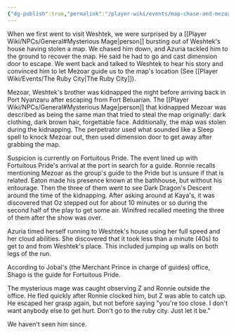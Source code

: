 ```yaml
---
{"dg-publish":true,"permalink":"/player-wiki/events/map-chase-and-mezoar-s-kidnapping/","noteIcon":""}
---
```


When we first went to visit Weshtek, we were surprised by a [[Player Wiki/NPCs/General#Mysterious Mage\|person]] bursting out of Weshtek's house having stolen a map. We chased him down, and Azuria tackled him to the ground to recover the map. He said he had to go and cast dimension door to escape. We went back and talked to Weshtek to hear his story and convinced him to let Mezoar guide us to the map's location (See [[Player Wiki/Events/The Ruby City\|The Ruby City]]).

Mezoar, Weshtek's brother was kidnapped the night before arriving back in Port Nyanzaru after escaping from Fort Beluarian. The [[Player Wiki/NPCs/General#Mysterious Mage\|person]] that kidnapped Mezoar was described as being the same man that tried to steal the map originally: dark clothing, dark brown hair, forgettable face. Additionally, the map was stolen during the kidnapping. The perpetrator used what sounded like a Sleep spell to knock Mezoar out, then used dimension door to get away after grabbing the map. 

Suspicion is currently on Fortuitous Pride. The event lined up with Fortuitous Pride's arrival at the port in search for a guide. Ronnie recalls mentioning Mezoar as the group's guide to the Pride but is unsure if that is related.  Eaton made his presence known at the bathhouse, but without his entourage. Then the three of them went to see Dark Dragon's Descent around the time of the kidnapping. After asking around at Kaya's, it was discovered that Oz stepped out for about 10 minutes or so during the second half of the play to get some air. Winifred recalled meeting the three of them after the show was over.

Azuria timed herself running to Weshtek's house using her full speed and her cloud abilities. She discovered that it took less than a minute (40s) to get to and from Weshtek's place. This included jumping up walls on both legs of the run.

According to Jobal's (the Merchant Prince in charge of guides) office, Shago is the guide for Fortuitous Pride.

The mysterious mage was caught observing Z and Ronnie outside the office. He fled quickly after Ronnie clocked him, but Z was able to catch up. He escaped her grasp again, but not before saying "you're too close. I don't want anybody else to get hurt. Don't go to the ruby city. Just let it be."

We haven't seen him since.
